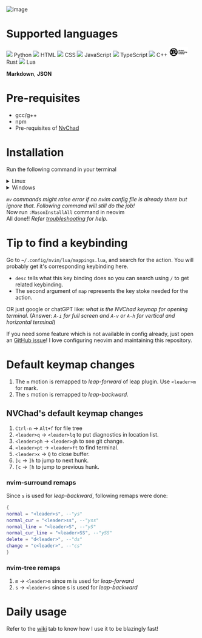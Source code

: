 ![image](https://github.com/user-attachments/assets/379e111d-5eec-4b57-858c-c89aa8b3be1d)

# Supported languages
<img src="https://cdn.jsdelivr.net/gh/devicons/devicon/icons/python/python-original.svg" width="5%"/> Python
<img src="https://cdn.jsdelivr.net/gh/devicons/devicon/icons/html5/html5-original.svg" width="5%"/> HTML
<img src="https://cdn.jsdelivr.net/gh/devicons/devicon/icons/css3/css3-original.svg" width="5%"/> CSS
<img src="https://cdn.jsdelivr.net/gh/devicons/devicon/icons/javascript/javascript-original.svg" width="5%"/> JavaScript
<img src="https://cdn.jsdelivr.net/gh/devicons/devicon/icons/typescript/typescript-original.svg" width="5%"/> TypeScript
<img src="https://cdn.jsdelivr.net/gh/devicons/devicon/icons/cplusplus/cplusplus-original.svg" width="5%"/> C++
<picture>
    <source media="(prefers-color-scheme: dark)" srcset="https://raw.githubusercontent.com/rust-lang/www.rust-lang.org/master/static/images/rust-social-wide-dark.svg">
    <source media="(prefers-color-scheme: light)" srcset="https://raw.githubusercontent.com/rust-lang/www.rust-lang.org/master/static/images/rust-social-wide-light.svg">
    <img alt="The Rust Programming Language: A language empowering everyone to build reliable and efficient software"
         src="https://raw.githubusercontent.com/rust-lang/www.rust-lang.org/master/static/images/rust-social-wide-light.svg"
         width="10%">
  </picture> Rust
<img src="https://cdn.jsdelivr.net/gh/devicons/devicon/icons/lua/lua-original.svg" width="5%"/> Lua

**Markdown**, **JSON**
# Pre-requisites
- gcc/g++
- npm
- Pre-requisites of [NvChad](https://nvchad.com/docs/quickstart/install)

# Installation
Run the following command in your terminal
<details>
<summary>Linux</summary>
<details>
<summary>Clean cache of old setup</summary>
    
 ```bash
 rm -rf ~/.local/state/nvim
 rm -rf ~/.local/share/nvim
 ```
</details>

```bash
mv ~/.config/nvim ~/.config/nvim-backup
mv ~/.local/share/nvim ~/.local/share/nvim-backup
git clone https://github.com/Suryansh-Dey/neovim-config.git ~/.config/nvim && nvim
```
</details>
<details>
<summary>Windows</summary>
In powershell
<details>
<summary>Clean cache of old setup</summary>
    
```powershell
rm -Force $HOME\AppData\Local\nvim-data
```
</details>

```powershell
mv $HOME/AppData/Local/nvim $HOME/AppData/Local/nvim-backup
mv $HOME/AppData/Local/nvim-data $HOME/AppData/Local/nvim-data-backup
git clone https://github.com/Suryansh-Dey/neovim-config.git $HOME/AppData/Local/nvim && nvim
```
</details>

*`mv` commands might raise error if no nvim config file is already there but ignore that. Following command will still do the job!*  
Now run `:MasonInstallAll` command in neovim  
All done!! *Refer [troubleshooting](https://github.com/Suryansh-Dey/neovim-config/wiki/Troubleshooting) for help.*
# Tip to find a keybinding
Go to `~/.config/nvim/lua/mappings.lua`, and search for the action. You will probably get it's corresponding keybinding here.
- `desc` tells what this key binding does so you can search using `/` to get related keybinding.
- The second argument of `map` represents the key stoke needed for the action.

OR just google or chatGPT like: *what is the NVChad keymap for opening terminal*. (Answer: *`A-i` for full screen and `A-v` or `A-h` for vertical and horizontal terminal*)

If you need some feature which is not available in config already, just open an [GitHub issue](https://github.com/Suryansh-Dey/neovim-config/issues)! I love configuring neovim and maintaining this repository.

# Default keymap changes
1. The `m` motion is remapped to *leap-forward* of leap plugin. Use `<leader>m` for mark.
2. The `s` motion is remapped to *leap-backward*.

## NVChad's default keymap changes
1. `Ctrl-n` -> `Alt+f` for file tree
2. `<leader>q` -> `<leader>lq` to put diagnostics in location list.
3. `<leader>ph` -> `<leader>gh` to see git change.
4. `<leader>pt` -> `<leader>ft` to find terminal.
5. `<leader>x` -> `Q` to close buffer.
6. `]c` -> `]h` to jump to next hunk.
7. `[c` -> `[h` to jump to previous hunk.

### nvim-surround remaps
Since `s` is used for *leap-backward*, following remaps were done:
``` lua
{
normal = "<leader>s", --"ys"
normal_cur = "<leader>ss", --"yss"
normal_line = "<leader>S", --"yS"
normal_cur_line = "<leader>SS", --"ySS"
delete = "d<leader>", --"ds"
change = "c<leader>", --"cs"
}
```
### nvim-tree remaps
1. `m` -> `<leader>m` since m is used for *leap-forward*
2. `s` -> `<leader>s` since s is used for *leap-backward*
# Daily usage
Refer to the [wiki](https://github.com/Suryansh-Dey/neovim-config/wiki/Key-bindings-to-get-started) tab to know how I use it to be blazingly fast!
